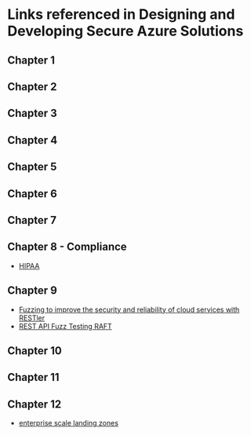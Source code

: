 # Links referenced in Designing and Developing Secure Azure Solutions

## Chapter 1

## Chapter 2

## Chapter 3

## Chapter 4

## Chapter 5

## Chapter 6


## Chapter 7


## Chapter 8 - Compliance
- [HIPAA](https://www.healthit.gov/topic/privacy-security-and-hipaa/hipaa-basics)

## Chapter 9
- [Fuzzing to improve the security and reliability of cloud services with RESTler](https://www.youtube.com/watch?v=FYmiPoRwEbE)
- [REST API Fuzz Testing RAFT](https://github.com/microsoft/rest-api-fuzz-testing)

## Chapter 10



## Chapter 11

## Chapter 12
- [enterprise scale landing zones](https://docs.microsoft.com/en-us/azure/cloud-adoption-framework/ready/landing-zone/)

